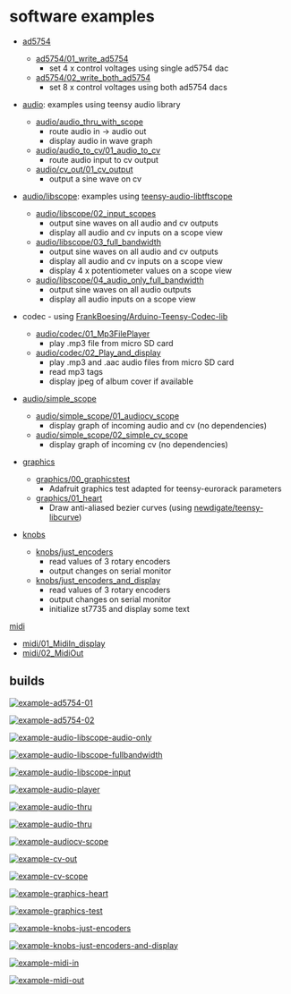 # software examples

* [ad5754](ad5754) 
  * [ad5754/01_write_ad5754](ad5754/01_write_ad5754) 
    * set 4 x control voltages using single ad5754 dac
  * [ad5754/02_write_both_ad5754](ad5754/02_write_both_ad5754)
    * set 8 x control voltages using both ad5754 dacs
  

* [audio](audio): examples using teensy audio library
  * [audio/audio_thru_with_scope](audio/audio_thru_with_scope)
    * route audio in -> audio out 
    * display audio in wave graph
  * [audio/audio_to_cv/01_audio_to_cv](audio/audio_to_cv/01_audio_to_cv) 
    * route audio input to cv output
  * [audio/cv_out/01_cv_output](audio/cv_out/01_cv_output)
    * output a sine wave on cv


* [audio/libscope](audio/libscope): examples using [teensy-audio-libtftscope](https://github.com/newdigate/teensy-audio-libtftscope) 
  * [audio/libscope/02_input_scopes](audio/libscope/02_input_scopes)
    * output sine waves on all audio and cv outputs
    * display all audio and cv inputs on a scope view
  * [audio/libscope/03_full_bandwidth](audio/libscope/03_full_bandwidth)
    * output sine waves on all audio and cv outputs
    * display all audio and cv inputs on a scope view
    * display 4 x potentiometer values on a scope view   
  * [audio/libscope/04_audio_only_full_bandwidth](audio/libscope/04_audio_only_full_bandwidth)
    * output sine waves on all audio outputs
    * display all audio inputs on a scope view
  
* codec - using [FrankBoesing/Arduino-Teensy-Codec-lib](https://github.com/FrankBoesing/Arduino-Teensy-Codec-lib)
  * [audio/codec/01_Mp3FilePlayer](audio/codec/01_Mp3FilePlayer) 
    * play .mp3 file from micro SD card
  * [audio/codec/02_Play_and_display](audio/codec/02_Play_and_display)
    * play .mp3 and .aac audio files from micro SD card
    * read mp3 tags
    * display jpeg of album cover if available
 

* [audio/simple_scope](audio/simple_scope)
  * [audio/simple_scope/01_audiocv_scope](audio/simple_scope/01_audiocv_scope)
    * display graph of incoming audio and cv (no dependencies) 
  * [audio/simple_scope/02_simple_cv_scope](audio/simple_scope/02_simple_cv_scope)
    * display graph of incoming cv (no dependencies)
  

* [graphics](graphics)
  * [graphics/00_graphicstest](graphics/00_graphicstest)
    * Adafruit graphics test adapted for teensy-eurorack parameters
  * [graphics/01_heart](graphics/01_heart)
    * Draw anti-aliased bezier curves (using [newdigate/teensy-libcurve](https://github.com/newdigate/teensy-libcurve))

* [knobs](knobs)
  * [knobs/just_encoders](knobs/just_encoders)
    * read values of 3 rotary encoders
    * output changes on serial monitor
  * [knobs/just_encoders_and_display](knobs/just_encoders_and_display)
    * read values of 3 rotary encoders
    * output changes on serial monitor
    * initialize st7735 and display some text
  
[midi](midi)
 * [midi/01_MidiIn_display](midi/01_MidiIn_display)
 * [midi/02_MidiOut](midi/02_MidiOut)



## builds
[![example-ad5754-01](https://github.com/newdigate/teensy-eurorack/actions/workflows/teensy-examples-ad5754-01.yml/badge.svg)](https://github.com/newdigate/teensy-eurorack/actions/workflows/teensy-examples-ad5754-01.yml)

[![example-ad5754-02](https://github.com/newdigate/teensy-eurorack/actions/workflows/teensy-examples-ad5754-02.yml/badge.svg)](https://github.com/newdigate/teensy-eurorack/actions/workflows/teensy-examples-ad5754-02.yml)

[![example-audio-libscope-audio-only](https://github.com/newdigate/teensy-eurorack/actions/workflows/teensy-examples-libscope-04_audio_only_full_bandwidth.yml/badge.svg)](https://github.com/newdigate/teensy-eurorack/actions/workflows/teensy-examples-libscope-04_audio_only_full_bandwidth.yml)

[![example-audio-libscope-fullbandwidth](https://github.com/newdigate/teensy-eurorack/actions/workflows/teensy-examples-libscope-03_full_bandwidth.yml/badge.svg)](https://github.com/newdigate/teensy-eurorack/actions/workflows/teensy-examples-libscope-03_full_bandwidth.yml)

[![example-audio-libscope-input](https://github.com/newdigate/teensy-eurorack/actions/workflows/teensy-examples-libscope-02_input_scopes.yml/badge.svg)](https://github.com/newdigate/teensy-eurorack/actions/workflows/teensy-examples-libscope-02_input_scopes.yml)

[![example-audio-player](https://github.com/newdigate/teensy-eurorack/actions/workflows/teensy-examples-audio-player.yml/badge.svg)](https://github.com/newdigate/teensy-eurorack/actions/workflows/teensy-examples-audio-player.yml)

[![example-audio-thru](https://github.com/newdigate/teensy-eurorack/actions/workflows/teensy-examples-audio-thru_with_scope.yml/badge.svg)](https://github.com/newdigate/teensy-eurorack/actions/workflows/teensy-examples-audio-thru_with_scope.yml)

[![example-audio-thru](https://github.com/newdigate/teensy-eurorack/actions/workflows/teensy-examples-audio-thru_with_scope.yml/badge.svg)](https://github.com/newdigate/teensy-eurorack/actions/workflows/teensy-examples-audio-thru_with_scope.yml)

[![example-audiocv-scope](https://github.com/newdigate/teensy-eurorack/actions/workflows/teensy-examples-audio-simplescope-01_audiocv_scope.yml/badge.svg)](https://github.com/newdigate/teensy-eurorack/actions/workflows/teensy-examples-audio-simplescope-01_audiocv_scope.yml)

[![example-cv-out](https://github.com/newdigate/teensy-eurorack/actions/workflows/teensy-examples-cv-out.yml/badge.svg)](https://github.com/newdigate/teensy-eurorack/actions/workflows/teensy-examples-cv-out.yml)

[![example-cv-scope](https://github.com/newdigate/teensy-eurorack/actions/workflows/teensy-examples-audio-simplescope-02_simple_cv_scope.yml/badge.svg)](https://github.com/newdigate/teensy-eurorack/actions/workflows/teensy-examples-audio-simplescope-02_simple_cv_scope.yml)

[![example-graphics-heart](https://github.com/newdigate/teensy-eurorack/actions/workflows/teensy-examples-graphics-01_heart.yml/badge.svg)](https://github.com/newdigate/teensy-eurorack/actions/workflows/teensy-examples-graphics-01_heart.yml)

[![example-graphics-test](https://github.com/newdigate/teensy-eurorack/actions/workflows/teensy-examples-graphics-00_graphicstest.yml/badge.svg)](https://github.com/newdigate/teensy-eurorack/actions/workflows/teensy-examples-graphics-00_graphicstest.yml)

[![example-knobs-just-encoders](https://github.com/newdigate/teensy-eurorack/actions/workflows/teensy-examples-knobs-just-encoders.yml/badge.svg)](https://github.com/newdigate/teensy-eurorack/actions/workflows/teensy-examples-knobs-just-encoders.yml)

[![example-knobs-just-encoders-and-display](https://github.com/newdigate/teensy-eurorack/actions/workflows/teensy-examples-knobs-just-encoders_and_display.yml/badge.svg)](https://github.com/newdigate/teensy-eurorack/actions/workflows/teensy-examples-knobs-just-encoders_and_display.yml)

[![example-midi-in](https://github.com/newdigate/teensy-eurorack/actions/workflows/teensy-examples-midi-01_midiin_display.yml/badge.svg)](https://github.com/newdigate/teensy-eurorack/actions/workflows/teensy-examples-midi-01_midiin_display.yml)

[![example-midi-out](https://github.com/newdigate/teensy-eurorack/actions/workflows/teensy-examples-midi-02_midiout.yml/badge.svg)](https://github.com/newdigate/teensy-eurorack/actions/workflows/teensy-examples-midi-02_midiout.yml)

